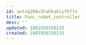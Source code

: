 ```yaml
---
id: autnq208v1hahkak1yfbflo
title: Func_robot_controller
desc: ''
updated: 1681956326233
created: 1681956326233
---
```

